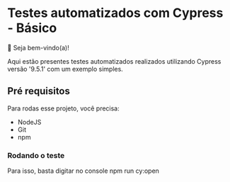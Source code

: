# Testes automatizados com Cypress - Básico

👋 Seja bem-vindo(a)!

Aqui estão presentes testes automatizados realizados utilizando Cypress versão '9.5.1' com um exemplo simples.

## Pré requisitos

Para rodas esse projeto, você precisa:

- NodeJS
- Git
- npm

### Rodando o teste
 
 Para isso, basta digitar no console npm run cy:open